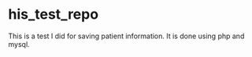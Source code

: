 # his_test_repo
This is a test I did for saving patient information. It is done using php and mysql.
